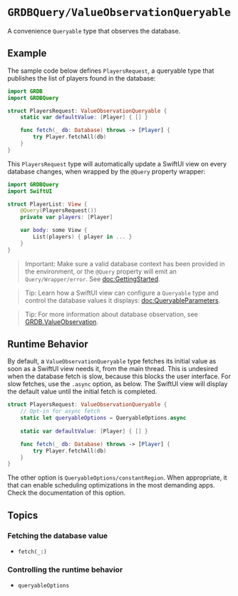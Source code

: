 # ``GRDBQuery/ValueObservationQueryable``

A convenience `Queryable` type that observes the database.

## Example

The sample code below defines `PlayersRequest`, a queryable type that publishes the list of players found in the database:

```swift
import GRDB
import GRDBQuery

struct PlayersRequest: ValueObservationQueryable {
    static var defaultValue: [Player] { [] }

    func fetch(_ db: Database) throws -> [Player] {
        try Player.fetchAll(db)
    }
}
```

This `PlayersRequest` type will automatically update a SwiftUI view on every database changes, when wrapped by the `@Query` property wrapper:

```swift
import GRDBQuery
import SwiftUI

struct PlayerList: View {
    @Query(PlayersRequest())
    private var players: [Player]

    var body: some View {
        List(players) { player in ... }
    }
}
```

> Important: Make sure a valid database context has been provided in the environment, or the `@Query` property will emit an ``Query/Wrapper/error``. See <doc:GettingStarted>.

> Tip: Learn how a SwiftUI view can configure a `Queryable` type and control the database values it displays: <doc:QueryableParameters>.

> Tip: For more information about database observation, see [GRDB.ValueObservation].

## Runtime Behavior

By default, a `ValueObservationQueryable` type fetches its initial value as soon as a SwiftUI view needs it, from the main thread. This is undesired when the database fetch is slow, because this blocks the user interface. For slow fetches, use the `.async` option, as below. The SwiftUI view will display the default value until the initial fetch is completed.

```swift
struct PlayersRequest: ValueObservationQueryable {
    // Opt-in for async fetch
    static let queryableOptions = QueryableOptions.async
    
    static var defaultValue: [Player] { [] }

    func fetch(_ db: Database) throws -> [Player] {
        try Player.fetchAll(db)
    }
}
```

The other option is ``QueryableOptions/constantRegion``. When appropriate, it that can enable scheduling optimizations in the most demanding apps. Check the documentation of this option.

## Topics

### Fetching the database value

- ``fetch(_:)``

### Controlling the runtime behavior

- ``queryableOptions``

[GRDB.ValueObservation]: https://swiftpackageindex.com/groue/grdb.swift/documentation/grdb/valueobservation
